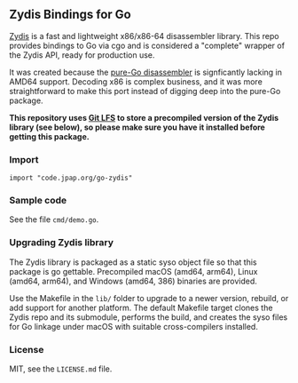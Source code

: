 ## Zydis Bindings for Go

[Zydis](http://zydis.re) is a fast and lightweight x86/x86-64 disassembler library.  This repo provides bindings to Go via cgo and is considered a "complete" wrapper of the Zydis API, ready for production use.

It was created because the [pure-Go disassembler](https://godoc.org/golang.org/x/arch/x86/x86asm) is signficantly lacking in AMD64 support.  Decoding x86 is complex business, and it was more straightforward to make this port instead of digging deep into the pure-Go package.

**This repository uses [Git LFS](https://git-lfs.github.com/) to store a precompiled version of the Zydis library (see below), so please make sure you have it installed before getting this package.**

### Import

```
import "code.jpap.org/go-zydis"
```

### Sample code

See the file `cmd/demo.go`.

### Upgrading Zydis library

The Zydis library is packaged as a static syso object file so that this package is go gettable.  Precompiled macOS (amd64, arm64), Linux (amd64, arm64), and Windows (amd64, 386) binaries are provided.

Use the Makefile in the `lib/` folder to upgrade to a newer version, rebuild, or add support for another platform.  The default Makefile target clones the Zydis repo and its submodule, performs the build, and creates the syso files for Go linkage under macOS with suitable cross-compilers installed.

### License

MIT, see the `LICENSE.md` file.
